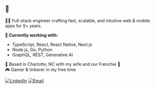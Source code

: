 ## 👋

👨‍💻 Full-stack engineer crafting fast, scalable, and intuitive web & mobile apps for 9+ years.

**🔧 Currently working with:**  
- TypeScript, React, React Native, Next.js  
- Node.js, Go, Python  
- GraphQL, REST, Generative AI

📍 Based in Charlotte, NC with my wife and our Frenchie 🐶  
🎮 Gamer & tinkerer in my free time

[![LinkedIn](https://img.shields.io/badge/LinkedIn-Anthony%20Freda-blue?logo=linkedin&style=flat&color=0077B5)](https://www.linkedin.com/in/antfreda323) [![Email](https://img.shields.io/badge/Email-anthonyfreda323%40gmail.com-informational?style=flat&color=D14836)](mailto:anthonyfreda323@gmail.com)
